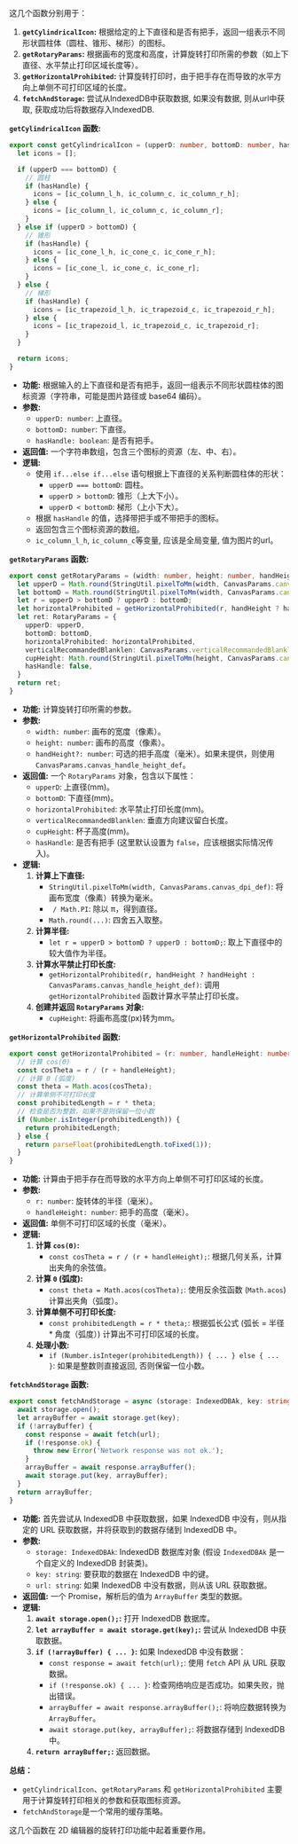 这几个函数分别用于：

1.  **`getCylindricalIcon`:**  根据给定的上下直径和是否有把手，返回一组表示不同形状圆柱体（圆柱、锥形、梯形）的图标。
2.  **`getRotaryParams`:**  根据画布的宽度和高度，计算旋转打印所需的参数（如上下直径、水平禁止打印区域长度等）。
3.  **`getHorizontalProhibited`:**  计算旋转打印时，由于把手存在而导致的水平方向上单侧不可打印区域的长度。
4. **`fetchAndStorage`:** 尝试从IndexedDB中获取数据, 如果没有数据, 则从url中获取, 获取成功后将数据存入IndexedDB.

**`getCylindricalIcon` 函数:**

```typescript
export const getCylindricalIcon = (upperD: number, bottomD: number, hasHandle: boolean) => {
  let icons = [];

  if (upperD === bottomD) {
    // 圆柱
    if (hasHandle) {
      icons = [ic_column_l_h, ic_column_c, ic_column_r_h];
    } else {
      icons = [ic_column_l, ic_column_c, ic_column_r];
    }
  } else if (upperD > bottomD) {
    // 锥形
    if (hasHandle) {
      icons = [ic_cone_l_h, ic_cone_c, ic_cone_r_h];
    } else {
      icons = [ic_cone_l, ic_cone_c, ic_cone_r];
    }
  } else {
    // 梯形
    if (hasHandle) {
      icons = [ic_trapezoid_l_h, ic_trapezoid_c, ic_trapezoid_r_h];
    } else {
      icons = [ic_trapezoid_l, ic_trapezoid_c, ic_trapezoid_r];
    }
  }

  return icons;
}
```

*   **功能:**  根据输入的上下直径和是否有把手，返回一组表示不同形状圆柱体的图标资源（字符串，可能是图片路径或 base64 编码）。
*   **参数:**
    *   `upperD: number`:  上直径。
    *   `bottomD: number`:  下直径。
    *   `hasHandle: boolean`:  是否有把手。
*   **返回值:**  一个字符串数组，包含三个图标的资源（左、中、右）。
*   **逻辑:**
    *   使用 `if...else if...else` 语句根据上下直径的关系判断圆柱体的形状：
        *   `upperD === bottomD`:  圆柱。
        *   `upperD > bottomD`:  锥形（上大下小）。
        *   `upperD < bottomD`:  梯形（上小下大）。
    *   根据 `hasHandle` 的值，选择带把手或不带把手的图标。
    *   返回包含三个图标资源的数组。
    *   `ic_column_l_h`, `ic_column_c`等变量, 应该是全局变量, 值为图片的url。

**`getRotaryParams` 函数:**

```typescript
export const getRotaryParams = (width: number, height: number, handHeight?: number): RotaryParams => {
  let upperD = Math.round(StringUtil.pixelToMm(width, CanvasParams.canvas_dpi_def) / Math.PI);
  let bottomD = Math.round(StringUtil.pixelToMm(width, CanvasParams.canvas_dpi_def) / Math.PI);
  let r = upperD > bottomD ? upperD : bottomD;
  let horizontalProhibited = getHorizontalProhibited(r, handHeight ? handHeight : CanvasParams.canvas_handle_height_def);
  let ret: RotaryParams = {
    upperD: upperD,
    bottomD: bottomD,
    horizontalProhibited: horizontalProhibited,
    verticalRecommandedBlanklen: CanvasParams.verticalRecommandedBlanklen,
    cupHeight: Math.round(StringUtil.pixelToMm(height, CanvasParams.canvas_dpi_def)),
    hasHandle: false,
  }
  return ret;
}
```

*   **功能:**  计算旋转打印所需的参数。
*   **参数:**
    *   `width: number`:  画布的宽度（像素）。
    *   `height: number`:  画布的高度（像素）。
    *   `handHeight?: number`:  可选的把手高度（毫米）。如果未提供，则使用 `CanvasParams.canvas_handle_height_def`。
*   **返回值:**  一个 `RotaryParams` 对象，包含以下属性：
    *    `upperD`: 上直径(mm)。
    *    `bottomD`: 下直径(mm)。
    *    `horizontalProhibited`: 水平禁止打印长度(mm)。
    *   `verticalRecommandedBlanklen`: 垂直方向建议留白长度。
    *    `cupHeight`: 杯子高度(mm)。
    *   `hasHandle`:  是否有把手 (这里默认设置为 `false`，应该根据实际情况传入)。
*   **逻辑:**
    1.  **计算上下直径:**
        *   `StringUtil.pixelToMm(width, CanvasParams.canvas_dpi_def)`:  将画布宽度（像素）转换为毫米。
        *   ` / Math.PI`:  除以 π，得到直径。
        *    `Math.round(...)`:  四舍五入取整。
    2.  **计算半径:**
         * `let r = upperD > bottomD ? upperD : bottomD;`:  取上下直径中的较大值作为半径。
    3.  **计算水平禁止打印长度:**
        *   `getHorizontalProhibited(r, handHeight ? handHeight : CanvasParams.canvas_handle_height_def)`:  调用 `getHorizontalProhibited` 函数计算水平禁止打印长度。
    4.  **创建并返回 `RotaryParams` 对象:**
        *  `cupHeight`: 将画布高度(px)转为mm。

**`getHorizontalProhibited` 函数:**

```typescript
export const getHorizontalProhibited = (r: number, handleHeight: number) => {
  // 计算 cos(Θ)
  const cosTheta = r / (r + handleHeight);
  // 计算 Θ (弧度)
  const theta = Math.acos(cosTheta);
  // 计算单侧不可打印长度
  const prohibitedLength = r * theta;
  // 检查是否为整数，如果不是则保留一位小数
  if (Number.isInteger(prohibitedLength)) {
    return prohibitedLength;
  } else {
    return parseFloat(prohibitedLength.toFixed(1));
  }
}
```

*   **功能:**  计算由于把手存在而导致的水平方向上单侧不可打印区域的长度。
*   **参数:**
    *   `r: number`:  旋转体的半径（毫米）。
    *   `handleHeight: number`:  把手的高度（毫米）。
*   **返回值:**  单侧不可打印区域的长度（毫米）。
*   **逻辑:**
    1.  **计算 `cos(Θ)`:**
        *   `const cosTheta = r / (r + handleHeight);`:  根据几何关系，计算出夹角的余弦值。
    2.  **计算 `Θ` (弧度):**
        *   `const theta = Math.acos(cosTheta);`:  使用反余弦函数 (`Math.acos`) 计算出夹角（弧度）。
    3.  **计算单侧不可打印长度:**
        *   `const prohibitedLength = r * theta;`:  根据弧长公式 (弧长 = 半径 * 角度（弧度）) 计算出不可打印区域的长度。
    4.  **处理小数:**
        *    `if (Number.isInteger(prohibitedLength)) { ... } else { ... }`: 如果是整数则直接返回, 否则保留一位小数。

**`fetchAndStorage` 函数:**

```typescript
export const fetchAndStorage = async (storage: IndexedDBAk, key: string, url: string): Promise<ArrayBuffer> => {
  await storage.open();
  let arrayBuffer = await storage.get(key);
  if (!arrayBuffer) {
    const response = await fetch(url);
    if (!response.ok) {
      throw new Error('Network response was not ok.');
    }
    arrayBuffer = await response.arrayBuffer();
    await storage.put(key, arrayBuffer);
  }
  return arrayBuffer;
}
```

*   **功能:**  首先尝试从 IndexedDB 中获取数据，如果 IndexedDB 中没有，则从指定的 URL 获取数据，并将获取到的数据存储到 IndexedDB 中。
*   **参数:**
    *   `storage: IndexedDBAk`:  IndexedDB 数据库对象 (假设 `IndexedDBAk` 是一个自定义的 IndexedDB 封装类)。
    *   `key: string`:  要获取的数据在 IndexedDB 中的键。
    *   `url: string`:  如果 IndexedDB 中没有数据，则从该 URL 获取数据。
*   **返回值:**  一个 Promise，解析后的值为 `ArrayBuffer` 类型的数据。
*   **逻辑:**
    1.  **`await storage.open();`:**  打开 IndexedDB 数据库。
    2.  **`let arrayBuffer = await storage.get(key);`:**  尝试从 IndexedDB 中获取数据。
    3.  **`if (!arrayBuffer) { ... }`:**  如果 IndexedDB 中没有数据：
        *   `const response = await fetch(url);`:  使用 `fetch` API 从 URL 获取数据。
        *   `if (!response.ok) { ... }`:  检查网络响应是否成功。如果失败，抛出错误。
        *   `arrayBuffer = await response.arrayBuffer();`:  将响应数据转换为 `ArrayBuffer`。
        *   `await storage.put(key, arrayBuffer);`:  将数据存储到 IndexedDB 中。
    4.  **`return arrayBuffer;`:**  返回数据。

**总结：**

*   `getCylindricalIcon`、`getRotaryParams` 和 `getHorizontalProhibited` 主要用于计算旋转打印相关的参数和获取图标资源。
*    `fetchAndStorage`是一个常用的缓存策略。

这几个函数在 2D 编辑器的旋转打印功能中起着重要作用。
